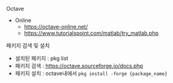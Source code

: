 Octave 
- Online 
	- https://octave-online.net/
	- https://www.tutorialspoint.com/matlab/try_matlab.php
	
	
	
패키지 검색 및 설치 

- 설치된 패키지 : pkg list 
- 패키지 검색 : https://octave.sourceforge.io/docs.php
- 패키지 설치 : octave내에서 `pkg install -forge {package_name}`



